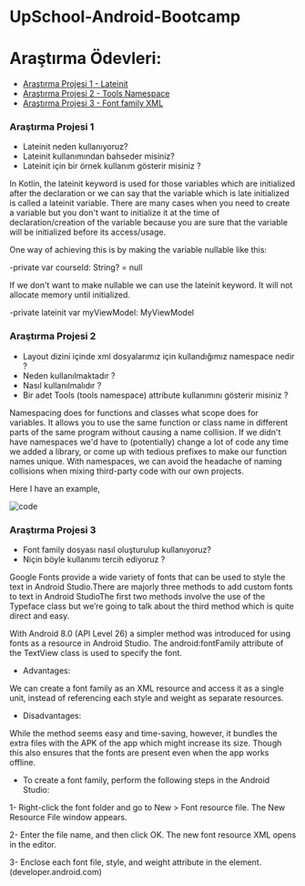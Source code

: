 # UpSchool-Android-Bootcamp
 
# Araştırma Ödevleri:
 
- [Araştırma Projesi 1 - Lateinit](#1)
- [Araştırma Projesi 2 - Tools Namespace](#2)
- [Araştırma Projesi 3 - Font family XML](#3)
 
 
### <a name="1"></a> Araştırma Projesi 1
 
- Lateinit neden kullanıyoruz?
- Lateinit kullanımından bahseder misiniz?
- Lateinit için bir örnek kullanım gösterir misiniz ?
 
In Kotlin, the lateinit keyword is used for those variables which are initialized after the declaration or we can say that the variable which is late initialized is called a lateinit variable. There are many cases when you need to create a variable but you don't want to initialize it at the time of declaration/creation of the variable because you are sure that the variable will be initialized before its access/usage.
 
One way of achieving this is by making the variable nullable like this:
 
-private var courseId: String? = null
 
If we don't want to make nullable we can use the lateinit keyword. It will not allocate memory until initialized.
 
-private lateinit var myViewModel: MyViewModel
 
 
 
 
### <a name="2"></a> Araştırma Projesi 2
 
 
- Layout dizini içinde xml dosyalarımız için kullandığımız namespace nedir ?
- Neden kullanılmaktadır ?
- Nasıl kullanılmalıdır ?
- Bir adet Tools (tools namespace) attribute kullanımını gösterir misiniz ? 
 
Namespacing does for functions and classes what scope does for variables. It allows you to use the same function or class name in different parts of the same program without causing a name collision.
If we didn't have namespaces we'd have to (potentially) change a lot of code any time we added a library, or come up with tedious prefixes to make our function names unique. With namespaces, we can avoid the headache of naming collisions when mixing third-party code with our own projects.
 
Here I have an example,
 
![code](https://user-images.githubusercontent.com/66526972/163675117-e067a456-232e-4f93-a16a-8532a264b094.png)

### <a name="3"></a> Araştırma Projesi 3
- Font family dosyası nasıl oluşturulup kullanıyoruz? 
- Niçin böyle kullanımı tercih ediyoruz ?

Google Fonts provide a wide variety of fonts that can be used to style the text in Android Studio.There are majorly three methods to add custom fonts to text in Android StudioThe first two methods involve the use of the Typeface class but we’re going to talk about the third method which is quite direct and easy.

With Android 8.0 (API Level 26) a simpler method was introduced for using fonts as a resource in Android Studio. The android:fontFamily attribute of the TextView class is used to specify the font.

- Advantages:

We can create a font family as an XML resource and access it as a single unit, instead of referencing each style and weight as separate resources.

- Disadvantages:

While the method seems easy and time-saving, however, it bundles the extra files with the APK of the app which might increase its size. Though this also ensures that the fonts are present even when the app works offline.

- To create a font family, perform the following steps in the Android Studio:

1- Right-click the font folder and go to New > Font resource file. The New Resource File window appears.

2- Enter the file name, and then click OK. The new font resource XML opens in the editor.

3- Enclose each font file, style, and weight attribute in the <font> element. (developer.android.com)


